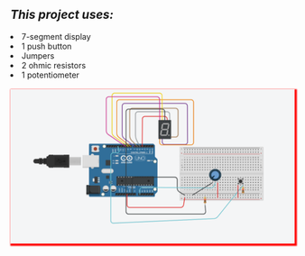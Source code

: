 *<h2>This project uses:</h2>*
  <li>7-segment display</li>
  <li>1 push button</li>
  <li>Jumpers</li>
  <li>2 ohmic resistors</li>
  <li>1 potentiometer</li>
<br>
<img style="box-shadow: 2px 2px 2px 2px red;" src="images/tinkercad_project.png">
